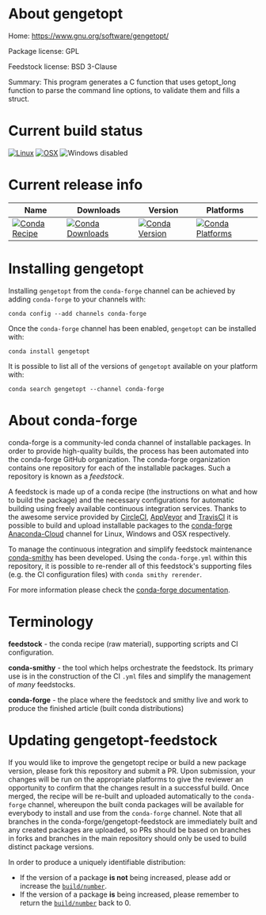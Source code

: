 About gengetopt
===============

Home: https://www.gnu.org/software/gengetopt/

Package license: GPL

Feedstock license: BSD 3-Clause

Summary: This program generates a C function that uses getopt_long function to parse the command line options, to validate them and fills a struct.



Current build status
====================

[![Linux](https://img.shields.io/circleci/project/github/conda-forge/gengetopt-feedstock/master.svg?label=Linux)](https://circleci.com/gh/conda-forge/gengetopt-feedstock)
[![OSX](https://img.shields.io/travis/conda-forge/gengetopt-feedstock/master.svg?label=macOS)](https://travis-ci.org/conda-forge/gengetopt-feedstock)
![Windows disabled](https://img.shields.io/badge/Windows-disabled-lightgrey.svg)

Current release info
====================

| Name | Downloads | Version | Platforms |
| --- | --- | --- | --- |
| [![Conda Recipe](https://img.shields.io/badge/recipe-gengetopt-green.svg)](https://anaconda.org/conda-forge/gengetopt) | [![Conda Downloads](https://img.shields.io/conda/dn/conda-forge/gengetopt.svg)](https://anaconda.org/conda-forge/gengetopt) | [![Conda Version](https://img.shields.io/conda/vn/conda-forge/gengetopt.svg)](https://anaconda.org/conda-forge/gengetopt) | [![Conda Platforms](https://img.shields.io/conda/pn/conda-forge/gengetopt.svg)](https://anaconda.org/conda-forge/gengetopt) |

Installing gengetopt
====================

Installing `gengetopt` from the `conda-forge` channel can be achieved by adding `conda-forge` to your channels with:

```
conda config --add channels conda-forge
```

Once the `conda-forge` channel has been enabled, `gengetopt` can be installed with:

```
conda install gengetopt
```

It is possible to list all of the versions of `gengetopt` available on your platform with:

```
conda search gengetopt --channel conda-forge
```


About conda-forge
=================

conda-forge is a community-led conda channel of installable packages.
In order to provide high-quality builds, the process has been automated into the
conda-forge GitHub organization. The conda-forge organization contains one repository
for each of the installable packages. Such a repository is known as a *feedstock*.

A feedstock is made up of a conda recipe (the instructions on what and how to build
the package) and the necessary configurations for automatic building using freely
available continuous integration services. Thanks to the awesome service provided by
[CircleCI](https://circleci.com/), [AppVeyor](https://www.appveyor.com/)
and [TravisCI](https://travis-ci.org/) it is possible to build and upload installable
packages to the [conda-forge](https://anaconda.org/conda-forge)
[Anaconda-Cloud](https://anaconda.org/) channel for Linux, Windows and OSX respectively.

To manage the continuous integration and simplify feedstock maintenance
[conda-smithy](https://github.com/conda-forge/conda-smithy) has been developed.
Using the ``conda-forge.yml`` within this repository, it is possible to re-render all of
this feedstock's supporting files (e.g. the CI configuration files) with ``conda smithy rerender``.

For more information please check the [conda-forge documentation](https://conda-forge.org/docs/).

Terminology
===========

**feedstock** - the conda recipe (raw material), supporting scripts and CI configuration.

**conda-smithy** - the tool which helps orchestrate the feedstock.
                   Its primary use is in the construction of the CI ``.yml`` files
                   and simplify the management of *many* feedstocks.

**conda-forge** - the place where the feedstock and smithy live and work to
                  produce the finished article (built conda distributions)


Updating gengetopt-feedstock
============================

If you would like to improve the gengetopt recipe or build a new
package version, please fork this repository and submit a PR. Upon submission,
your changes will be run on the appropriate platforms to give the reviewer an
opportunity to confirm that the changes result in a successful build. Once
merged, the recipe will be re-built and uploaded automatically to the
`conda-forge` channel, whereupon the built conda packages will be available for
everybody to install and use from the `conda-forge` channel.
Note that all branches in the conda-forge/gengetopt-feedstock are
immediately built and any created packages are uploaded, so PRs should be based
on branches in forks and branches in the main repository should only be used to
build distinct package versions.

In order to produce a uniquely identifiable distribution:
 * If the version of a package **is not** being increased, please add or increase
   the [``build/number``](https://conda.io/docs/user-guide/tasks/build-packages/define-metadata.html#build-number-and-string).
 * If the version of a package **is** being increased, please remember to return
   the [``build/number``](https://conda.io/docs/user-guide/tasks/build-packages/define-metadata.html#build-number-and-string)
   back to 0.
